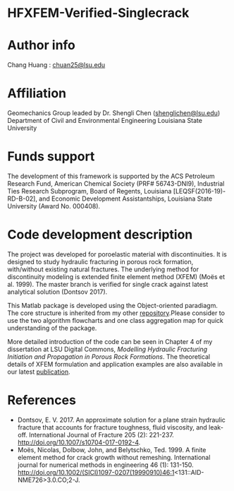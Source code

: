 # HFXFEM-Verified-Singlecrack

# Author info
Chang Huang : chuan25@lsu.edu

# Affiliation
Geomechanics Group leaded by Dr. Shengli Chen (shenglichen@lsu.edu)
Department of Civil and Environmental Engineering
Louisiana State University

# Funds support
The development of this framework is supported by the ACS Petroleum Research Fund, American Chemical Society (PRF# 56743-DNI9), Industrial Ties Research Subprogram, Board of Regents, Louisiana [LEQSF(2016-19)-RD-B-02], and Economic Development Assistantships, Louisiana State University (Award No. 000408).

# Code development description
The project was developed for poroelastic material with discontinuities. It is designed to study hydraulic fracturing in porous rock formation, with/without existing natural fractures. The underlying method for discontinuity modeling is extended finite element method (XFEM) (Moës et al. 1999). The master branch is verified for single crack against latest analytical solution (Dontsov 2017).

This Matlab package is developed using the Object-oriented paradiagm. The core structure is inherited from my other [repository](https://github.com/neclipse/FEA-in-Matlab-NSMOOM).Please consider to use the two algorithm flowcharts and one class aggregation map for quick understanding of the package.
 
More detailed introduction of the code can be seen in Chapter 4 of my dissertation at LSU Digital Commons, *Modelling Hydraulic Fracturing Initiation and Propagation in Porous Rock Formations*. The theoretical details of XFEM formulation and application examples are also available in our latest [publication](https://www.onepetro.org/journal-paper/SPE-204476-PA).

# References

- Dontsov, E. V. 2017. An approximate solution for a plane strain hydraulic fracture that accounts for fracture toughness, fluid viscosity, and leak-off. International Journal of Fracture 205 (2): 221-237. http://doi.org/10.1007/s10704-017-0192-4.
- Moës, Nicolas, Dolbow, John, and Belytschko, Ted. 1999. A finite element method for crack growth without remeshing. International journal for numerical methods in engineering 46 (1): 131-150. http://doi.org/10.1002/(SICI)1097-0207(19990910)46:1<131::AID-NME726>3.0.CO;2-J.
